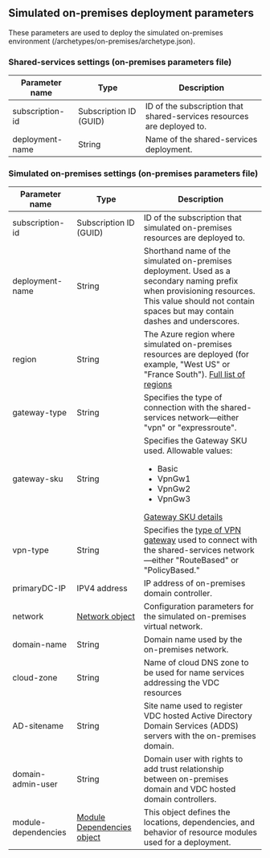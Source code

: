 

## Simulated on-premises deployment parameters

These parameters are used to deploy the simulated on-premises environment (/archetypes/on-premises/archetype.json).

### Shared-services settings (on-premises parameters file)

| **Parameter name** | **Type**               | **Description**                                            |
|--------------------|------------------------|------------------------------------------------------------|
| subscription-id    | Subscription ID (GUID) | ID of the subscription that shared-services resources are deployed to. |
| deployment-name    | String                 | Name of the shared-services deployment.                                |

### Simulated on-premises settings (on-premises parameters file)

| **Parameter name**            | **Type**               | **Description**                                                                                                                                                                                                                                                   |
|-------------------------------|------------------------|-------------------------------------------------------------------------------------------------------------------------------------------------------------------------------------------------------------------------------------------------------------------|
| subscription-id               | Subscription ID (GUID) | ID of the subscription that simulated on-premises resources are deployed to.                                                                                                                                                                                      |
| deployment-name               | String                 | Shorthand name of the simulated on-premises deployment. Used as a secondary naming prefix when provisioning resources. This value should not contain spaces but may contain dashes and underscores.                                                               |
| region                        | String                 | The Azure region where simulated on-premises resources are deployed (for example, "West US" or "France South"). [Full list of regions](https://azure.microsoft.com/regions/)                                                                                |
| gateway-type                  | String                 | Specifies the type of connection with the shared-services network—either "vpn" or "expressroute".      |
| gateway-sku                   | String                 | Specifies the Gateway SKU used. Allowable values: <ul><li>Basic</li><li>VpnGw1</li><li>VpnGw2</li><li>VpnGw3</li></ul>[Gateway SKU details](https://docs.microsoft.com/azure/vpn-gateway/vpn-gateway-about-vpn-gateway-settings#gwsku)                                                            |
| vpn-type                      | String                 | Specifies the [type of VPN gateway](https://docs.microsoft.com/azure/vpn-gateway/vpn-gateway-connect-multiple-policybased-rm-ps#about-policy-based-and-route-based-vpn-gateways) used to connect with the shared-services network—either "RouteBased" or "PolicyBased." |
| primaryDC-IP                  | IPV4 address           | IP address of on-premises domain controller.                                                                                                                                                                                                        |
| network                       | [Network object](#common-network-parameters)                 | Configuration parameters for the simulated on-premises virtual network. |
| domain-name                   | String                 | Domain name used by the on-premises network.                                                                                                                                                                                                                                                                                                            |
| cloud-zone                    | String                 | Name of cloud DNS zone to be used for name services addressing the VDC resources                                                                                                                                                                                                                                                                                                            |
| AD-sitename                   | String                 | Site name used to register VDC hosted Active Directory Domain Services (ADDS) servers with the on-premises domain.                                                                                                                                  |
| domain-admin-user             | String                 | Domain user with rights to add trust relationship between on-premises domain and VDC hosted domain controllers.                                                                                                                                    |
| module-dependencies           | [Module Dependencies object](#common-module-dependency-parameters) | This object defines the locations, dependencies,  and behavior of resource modules used for a deployment. |
